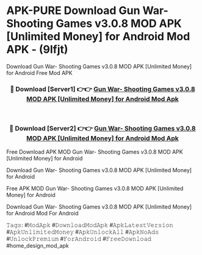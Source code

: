 # APK-PURE Download Gun War- Shooting Games v3.0.8 MOD APK [Unlimited Money] for Android Mod APK - (9lfjt)
Download Gun War- Shooting Games v3.0.8 MOD APK [Unlimited Money] for Android Free Mod APK

<div align="center">
<h3>🔴 Download [Server1] 👉👉 <a href="https://apk-comot.site?title=Gun_War-_Shooting_Games_v3.0.8_MOD_APK_[Unlimited_Money]_for_Android">Gun War- Shooting Games v3.0.8 MOD APK [Unlimited Money] for Android Mod Apk</a></h3><br>

<h3>🔴 Download [Server2] 👉👉 <a href="https://apk-comot.site?title=Gun_War-_Shooting_Games_v3.0.8_MOD_APK_[Unlimited_Money]_for_Android">Gun War- Shooting Games v3.0.8 MOD APK [Unlimited Money] for Android Mod Apk</a></h3>
</div>


Free Download APK MOD Gun War- Shooting Games v3.0.8 MOD APK [Unlimited Money] for Android

Download Gun War- Shooting Games v3.0.8 MOD APK [Unlimited Money] for Android 

Free APK MOD Gun War- Shooting Games v3.0.8 MOD APK [Unlimited Money] for Android 

Download Gun War- Shooting Games v3.0.8 MOD APK [Unlimited Money] for Android Mod For Android

𝚃𝚊𝚐𝚜: #𝙼𝚘𝚍𝙰𝚙𝚔 #𝙳𝚘𝚠𝚗𝚕𝚘𝚊𝚍𝙼𝚘𝚍𝙰𝚙𝚔 #𝙰𝚙𝚔𝙻𝚊𝚝𝚎𝚜𝚝𝚅𝚎𝚛𝚜𝚒𝚘𝚗 #𝙰𝚙𝚔𝚄𝚗𝚕𝚒𝚖𝚒𝚝𝚎𝚍𝙼𝚘𝚗𝚎𝚢 #𝙰𝚙𝚔𝚄𝚗𝚕𝚘𝚌𝚔𝙰𝚕𝚕 #𝙰𝚙𝚔𝙽𝚘𝙰𝚍𝚜 #𝚄𝚗𝚕𝚘𝚌𝚔𝙿𝚛𝚎𝚖𝚒𝚞𝚖 #𝙵𝚘𝚛𝙰𝚗𝚍𝚛𝚘𝚒𝚍 #𝙵𝚛𝚎𝚎𝙳𝚘𝚠𝚗𝚕𝚘𝚊𝚍 #home_design_mod_apk
